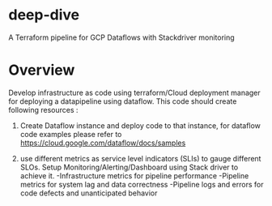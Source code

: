 # deep-dive
A Terraform pipeline for GCP Dataflows with Stackdriver monitoring

# Overview
Develop infrastructure as code using terraform/Cloud deployment manager for deploying a datapipeline using dataflow. This code should create following resources :

1) Create Dataflow instance and deploy code to that instance, for dataflow code examples please refer to https://cloud.google.com/dataflow/docs/samples

2) use different metrics as service level indicators (SLIs) to gauge different SLOs. Setup Monitoring/Alerting/Dashboard using Stack driver to achieve it.
-Infrastructure metrics for pipeline performance
-Pipeline metrics for system lag and data correctness
-Pipeline logs and errors for code defects and unanticipated behavior


